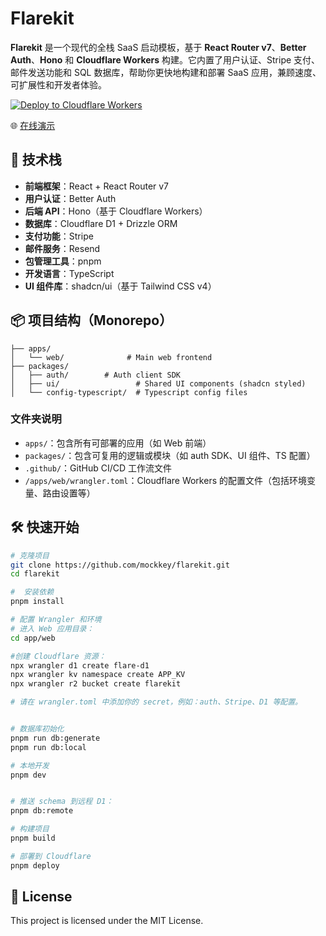 # Flarekit

**Flarekit** 是一个现代的全栈 SaaS 启动模板，基于 **React Router v7**、**Better Auth**、**Hono** 和 **Cloudflare Workers** 构建。它内置了用户认证、Stripe 支付、邮件发送功能和 SQL 数据库，帮助你更快地构建和部署 SaaS 应用，兼顾速度、可扩展性和开发者体验。

[![Deploy to Cloudflare Workers](https://deploy.workers.cloudflare.com/button)](https://deploy.workers.cloudflare.com/?url=https://github.com/mockkey/flarekit)


🌐 [在线演示](https://flarekit.mockkey.com/)



## 🚀 技术栈

- **前端框架**：React + React Router v7  
- **用户认证**：Better Auth  
- **后端 API**：Hono（基于 Cloudflare Workers）  
- **数据库**：Cloudflare D1 + Drizzle ORM  
- **支付功能**：Stripe  
- **邮件服务**：Resend  
- **包管理工具**：pnpm  
- **开发语言**：TypeScript  
- **UI 组件库**：shadcn/ui（基于 Tailwind CSS v4）


## 📦 项目结构（Monorepo）

```
├── apps/
│   └── web/              # Main web frontend
├── packages/
│   ├── auth/        # Auth client SDK
│   ├── ui/                 # Shared UI components (shadcn styled)
│   └── config-typescript/  # Typescript config files
```

### 文件夹说明

- `apps/`：包含所有可部署的应用（如 Web 前端）
- `packages/`：包含可复用的逻辑或模块（如 auth SDK、UI 组件、TS 配置）
- `.github/`：GitHub CI/CD 工作流文件
- `/apps/web/wrangler.toml`：Cloudflare Workers 的配置文件（包括环境变量、路由设置等）




## 🛠️ 快速开始

```bash
# 克隆项目
git clone https://github.com/mockkey/flarekit.git
cd flarekit

#  安装依赖
pnpm install

# 配置 Wrangler 和环境
# 进入 Web 应用目录：
cd app/web

#创建 Cloudflare 资源：
npx wrangler d1 create flare-d1
npx wrangler kv namespace create APP_KV
npx wrangler r2 bucket create flarekit

# 请在 wrangler.toml 中添加你的 secret，例如：auth、Stripe、D1 等配置。


# 数据库初始化
pnpm run db:generate
pnpm run db:local

# 本地开发
pnpm dev


# 推送 schema 到远程 D1：
pnpm db:remote

# 构建项目
pnpm build

# 部署到 Cloudflare
pnpm deploy

```

## 📜 License
This project is licensed under the MIT License.